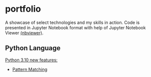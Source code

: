 # portfolio
A showcase of select technologies and my skills in action.
Code is presented in Jupyter Notebook format with help of Jupyter Notebook Viewer [(nbviewer)](https://nbviewer.jupyter.org/).

## Python Language
[Python 3.10 new features:](https://nbviewer.jupyter.org/github/SamiAhola/portfolio/blob/main/notebook/Python3.10_NewFeatures.ipynb?flush_cache=true)
* [Pattern Matching](https://nbviewer.jupyter.org/github/SamiAhola/portfolio/blob/main/notebook/Python3.10_NewFeatures.ipynb?flush_cache=true#Pattern-Matching)

